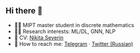 ## Hi there :wave:
* :man_student: MIPT master student in discrete mathematics
* :man_technologist: Research interests: ML/DL, GNN, NLP
* :briefcase: CV: [Nikita Severin](https://github.com/Nikis14/Nikis14/blob/main/Severin%20CV.pdf)
* :email: How to reach me: [Telegram](https://t.me/nikis14) · [Twitter (Russian)](https://twitter.com/NikitaSeverin10)

